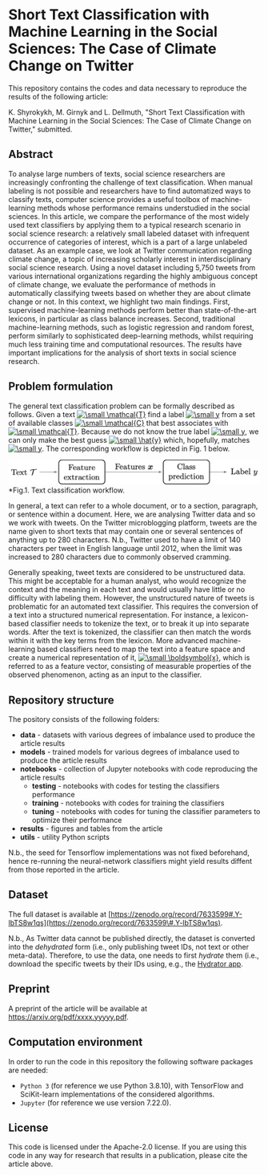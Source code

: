 # Short Text Classification with Machine Learning in the Social Sciences: The Case of Climate Change on Twitter
This repository contains the codes and data necessary to reproduce the results of the following article:

K. Shyrokykh, M. Girnyk and L. Dellmuth, "Short Text Classification with Machine Learning in the Social Sciences: The Case of Climate Change on Twitter," submitted.

## Abstract
To analyse large numbers of texts, social science researchers are increasingly confronting the challenge of text classification. 
When manual labeling is not possible and researchers have to find automatized ways to classify texts, computer science provides a useful toolbox 
of machine-learning methods whose performance remains understudied in the social sciences. In this article, we compare the performance of the most 
widely used text classifiers by applying them to a typical research scenario in social science research: a relatively small labeled dataset with 
infrequent occurrence of categories of interest, which is a part of a large unlabeled dataset. As an example case, we look at Twitter communication 
regarding climate change, a topic of increasing scholarly interest in interdisciplinary social science research. Using a novel dataset including 
5,750 tweets from various international organizations regarding the highly ambiguous concept of climate change, we evaluate the performance of 
methods in automatically classifying tweets based on whether they are about climate change or not. In this context, we highlight two main findings. 
First, supervised machine-learning methods perform better than state-of-the-art lexicons, in particular as class balance increases. Second, traditional 
machine-learning methods, such as logistic regression and random forest, perform similarly to sophisticated deep-learning methods, whilst requiring much 
less training time and computational resources. The results have important implications for the analysis of short texts in social science research.

## Problem formulation
The general text classification problem can be formally described as follows. Given a text 
<a href="https://www.codecogs.com/eqnedit.php?latex=\dpi{100}&space;\small&space;\mathcal{T}" target="_blank"><img src="https://latex.codecogs.com/svg.latex?\dpi{100}&space;\small&space;\mathcal{T}" title="\small \mathcal{T}" /></a> 
find a label 
<a href="https://www.codecogs.com/eqnedit.php?latex=\dpi{100}&space;\small&space;y" target="_blank"><img src="https://latex.codecogs.com/svg.latex?\dpi{100}&space;\small&space;y" title="\small y" /></a> 
from a set of available 
classes 
<a href="https://www.codecogs.com/eqnedit.php?latex=\dpi{100}&space;\small&space;\mathcal{C}" target="_blank"><img src="https://latex.codecogs.com/svg.latex?\dpi{100}&space;\small&space;\mathcal{C}" title="\small \mathcal{C}" /></a> 
that best associates with 
<a href="https://www.codecogs.com/eqnedit.php?latex=\dpi{100}&space;\small&space;\mathcal{T}" target="_blank"><img src="https://latex.codecogs.com/svg.latex?\dpi{100}&space;\small&space;\mathcal{T}" title="\small \mathcal{T}" /></a>. 
Because we do not know the true label 
<a href="https://www.codecogs.com/eqnedit.php?latex=\dpi{100}&space;\small&space;y" target="_blank"><img src="https://latex.codecogs.com/svg.latex?\dpi{100}&space;\small&space;y" title="\small y" /></a>, 
we can only make the best guess 
<a href="https://www.codecogs.com/eqnedit.php?latex=\dpi{100}&space;\small&space;\hat{y}" target="_blank"><img src="https://latex.codecogs.com/svg.latex?\dpi{100}&space;\small&space;\hat{y}" title="\small \hat{y}" /></a>
which, hopefully, matches 
<a href="https://www.codecogs.com/eqnedit.php?latex=\dpi{100}&space;\small&space;y" target="_blank"><img src="https://latex.codecogs.com/svg.latex?\dpi{100}&space;\small&space;y" title="\small y" /></a>. 
The corresponding workflow is depicted in Fig. 1 below.

![](SI1_Fig.png)
 *Fig.1. Text classification workflow.

In general, a text can refer to a whole document, or to a section, paragraph, or sentence within a document. Here, we are analysing 
Twitter data and so we work with tweets. On the Twitter microblogging platform, tweets are the name given to short texts that may contain one or 
several sentences of anything up to 280 characters. N.b., Twitter used to have a limit of 140 characters per tweet in English language until 2012, 
when the limit was increased to 280 characters due to commonly observed cramming. 

Generally speaking, tweet texts are considered to be unstructured data. This might be acceptable for a human analyst, who would recognize the context and the meaning 
in each text and would usually have little or no difficulty with labeling them. However, the unstructured nature of tweets is problematic for 
an automated text classifier. This requires the conversion of a text into a structured numerical representation. For instance, a lexicon-based classifier 
needs to tokenize  the text, or to break it up into separate words. After the text is tokenized, the classifier can then match the words within it 
with the key terms from the lexicon. More advanced machine-learning based classifiers need to map the text into a feature space and create a numerical 
representation of it, 
<a href="https://www.codecogs.com/eqnedit.php?latex=\dpi{100}&space;\small&space;\boldsymbol{x}" target="_blank"><img src="https://latex.codecogs.com/svg.latex?\dpi{100}&space;\small&space;\boldsymbol{x}" title="\small \boldsymbol{x}" /></a>, 
which is referred to as a feature vector, consisting of measurable properties of the observed phenomenon, acting as an input  to the classifier.

## Repository structure
The pository consists of the following folders:
- **data** - datasets with various degrees of imbalance used to produce the article results
- **models** - trained models for various degrees of imbalance used to produce the article results
- **notebooks** - collection of Jupyter notebooks with code reproducing the article results
  * **testing** - notebooks with codes for testing the classifiers performance
  * **training** - notebooks with codes for training the classifiers
  * **tuning** - notebooks with codes for tuning the classifier parameters to optimize their performance
- **results** - figures and tables from the article
- **utils** - utility Python scripts

N.b., the seed for Tensorflow implementations was not fixed beforehand, hence re-running the neural-network classifiers might yield results diffent from those reported in the article.

## Dataset
The full dataset is available at [https://zenodo.org/record/7633599#.Y-lbTS8w1qs](https://zenodo.org/record/7633599\#.Y-lbTS8w1qs).

N.b., As Twitter data cannot be published directly, the dataset is converted into the <em>dehydrated</em> form (i.e., only publishing tweet IDs, 
not text or other meta-data). Therefore, to use the data, one needs to first <em>hydrate</em> them (i.e., download the specific tweets by their IDs 
using, e.g., the [Hydrator app](https://github.com/DocNow/hydrator/releases). 

## Preprint
A preprint of the article will be available at https://arxiv.org/pdf/xxxx.yyyyy.pdf.

## Computation environment
In order to run the code in this repository the following software packages are needed:
* `Python 3` (for reference we use Python 3.8.10), with TensorFlow and SciKit-learn implementations of the considered algorithms.
* `Jupyter` (for reference we use version 7.22.0).

## License
This code is licensed under the Apache-2.0 license. If you are using this code in any way for research that results in a publication, please cite the article above.
